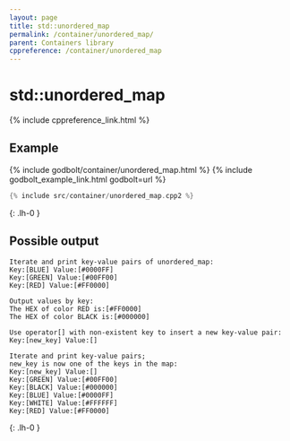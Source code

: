 ```yaml
---
layout: page
title: std::unordered_map
permalink: /container/unordered_map/
parent: Containers library
cppreference: /container/unordered_map
---
```

# std::unordered_map

{% include cppreference_link.html %}

## Example

{% include godbolt/container/unordered_map.html %}
{% include godbolt_example_link.html godbolt=url %}

```cpp
{% include src/container/unordered_map.cpp2 %}
```
{: .lh-0 }

## Possible output

```
Iterate and print key-value pairs of unordered_map:
Key:[BLUE] Value:[#0000FF]
Key:[GREEN] Value:[#00FF00]
Key:[RED] Value:[#FF0000]

Output values by key:
The HEX of color RED is:[#FF0000]
The HEX of color BLACK is:[#000000]

Use operator[] with non-existent key to insert a new key-value pair:
Key:[new_key] Value:[]

Iterate and print key-value pairs;
new_key is now one of the keys in the map:
Key:[new_key] Value:[]
Key:[GREEN] Value:[#00FF00]
Key:[BLACK] Value:[#000000]
Key:[BLUE] Value:[#0000FF]
Key:[WHITE] Value:[#FFFFFF]
Key:[RED] Value:[#FF0000]
```
{: .lh-0 }
